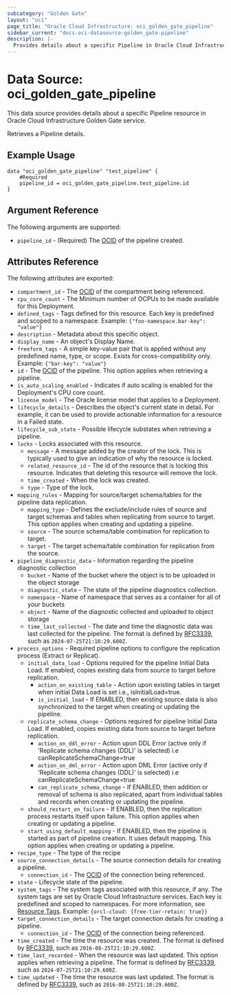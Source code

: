 ```yaml
---
subcategory: "Golden Gate"
layout: "oci"
page_title: "Oracle Cloud Infrastructure: oci_golden_gate_pipeline"
sidebar_current: "docs-oci-datasource-golden_gate-pipeline"
description: |-
  Provides details about a specific Pipeline in Oracle Cloud Infrastructure Golden Gate service
---
```


# Data Source: oci_golden_gate_pipeline
This data source provides details about a specific Pipeline resource in Oracle Cloud Infrastructure Golden Gate service.

Retrieves a Pipeline details.


## Example Usage

```hcl
data "oci_golden_gate_pipeline" "test_pipeline" {
	#Required
	pipeline_id = oci_golden_gate_pipeline.test_pipeline.id
}
```

## Argument Reference

The following arguments are supported:

* `pipeline_id` - (Required) The [OCID](https://docs.cloud.oracle.com/iaas/Content/General/Concepts/identifiers.htm) of the pipeline created. 


## Attributes Reference

The following attributes are exported:

* `compartment_id` - The [OCID](https://docs.cloud.oracle.com/iaas/Content/General/Concepts/identifiers.htm) of the compartment being referenced. 
* `cpu_core_count` - The Minimum number of OCPUs to be made available for this Deployment. 
* `defined_tags` - Tags defined for this resource. Each key is predefined and scoped to a namespace.  Example: `{"foo-namespace.bar-key": "value"}` 
* `description` - Metadata about this specific object. 
* `display_name` - An object's Display Name. 
* `freeform_tags` - A simple key-value pair that is applied without any predefined name, type, or scope. Exists for cross-compatibility only.  Example: `{"bar-key": "value"}` 
* `id` - The [OCID](https://docs.cloud.oracle.com/iaas/Content/General/Concepts/identifiers.htm) of the pipeline. This option applies when retrieving a pipeline. 
* `is_auto_scaling_enabled` - Indicates if auto scaling is enabled for the Deployment's CPU core count. 
* `license_model` - The Oracle license model that applies to a Deployment. 
* `lifecycle_details` - Describes the object's current state in detail. For example, it can be used to provide actionable information for a resource in a Failed state. 
* `lifecycle_sub_state` - Possible lifecycle substates when retrieving a pipeline. 
* `locks` - Locks associated with this resource.
	* `message` - A message added by the creator of the lock. This is typically used to give an indication of why the resource is locked. 
	* `related_resource_id` - The id of the resource that is locking this resource. Indicates that deleting this resource will remove the lock. 
	* `time_created` - When the lock was created.
	* `type` - Type of the lock.
* `mapping_rules` - Mapping for source/target schema/tables for the pipeline data replication. 
	* `mapping_type` - Defines the exclude/include rules of source and target schemas and tables when replicating from source to target. This option applies when creating and updating a pipeline. 
	* `source` - The source schema/table combination for replication to target. 
	* `target` - The target schema/table combination for replication from the source. 
* `pipeline_diagnostic_data` - Information regarding the pipeline diagnostic collection 
	* `bucket` - Name of the bucket where the object is to be uploaded in the object storage
	* `diagnostic_state` - The state of the pipeline diagnostics collection. 
	* `namespace` - Name of namespace that serves as a container for all of your buckets
	* `object` - Name of the diagnostic collected and uploaded to object storage
	* `time_last_collected` - The date and time the diagnostic data was last collected for the pipeline. The format is defined by  [RFC3339](https://tools.ietf.org/html/rfc3339), such as `2024-07-25T21:10:29.600Z`. 
* `process_options` - Required pipeline options to configure the replication process (Extract or Replicat). 
	* `initial_data_load` - Options required for the pipeline Initial Data Load. If enabled, copies existing data from source to target before replication. 
		* `action_on_existing_table` - Action upon existing tables in target when initial Data Load is set i.e., isInitialLoad=true. 
		* `is_initial_load` - If ENABLED, then existing source data is also synchronized to the target when creating or updating the pipeline. 
	* `replicate_schema_change` - Options required for pipeline Initial Data Load. If enabled, copies existing data from source to target before replication. 
		* `action_on_ddl_error` - Action upon DDL Error (active only if 'Replicate schema changes (DDL)' is selected) i.e canReplicateSchemaChange=true 
		* `action_on_dml_error` - Action upon DML Error (active only if 'Replicate schema changes (DDL)' is selected) i.e canReplicateSchemaChange=true 
		* `can_replicate_schema_change` - If ENABLED, then addition or removal of schema is also replicated, apart from individual tables and records when creating or updating the pipeline. 
	* `should_restart_on_failure` - If ENABLED, then the replication process restarts itself upon failure. This option applies when creating or updating a pipeline. 
	* `start_using_default_mapping` - If ENABLED, then the pipeline is started as part of pipeline creation. It uses default mapping. This option applies when creating or updating a pipeline. 
* `recipe_type` - The type of the recipe 
* `source_connection_details` - The source connection details for creating a pipeline. 
	* `connection_id` - The [OCID](https://docs.cloud.oracle.com/iaas/Content/General/Concepts/identifiers.htm) of the connection being referenced. 
* `state` - Lifecycle state of the pipeline. 
* `system_tags` - The system tags associated with this resource, if any. The system tags are set by Oracle Cloud Infrastructure services. Each key is predefined and scoped to namespaces.  For more information, see [Resource Tags](https://docs.cloud.oracle.com/iaas/Content/General/Concepts/resourcetags.htm).  Example: `{orcl-cloud: {free-tier-retain: true}}` 
* `target_connection_details` - The target connection details for creating a pipeline. 
	* `connection_id` - The [OCID](https://docs.cloud.oracle.com/iaas/Content/General/Concepts/identifiers.htm) of the connection being referenced. 
* `time_created` - The time the resource was created. The format is defined by [RFC3339](https://tools.ietf.org/html/rfc3339), such as `2016-08-25T21:10:29.600Z`. 
* `time_last_recorded` - When the resource was last updated. This option applies when retrieving a pipeline. The format is defined by [RFC3339](https://tools.ietf.org/html/rfc3339), such as `2024-07-25T21:10:29.600Z`. 
* `time_updated` - The time the resource was last updated. The format is defined by [RFC3339](https://tools.ietf.org/html/rfc3339), such as `2016-08-25T21:10:29.600Z`. 


